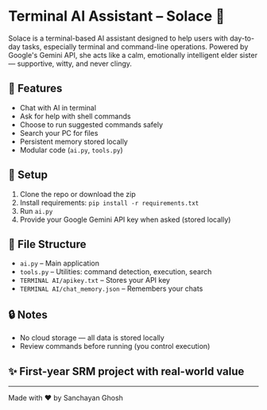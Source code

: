 # Terminal AI Assistant – Solace 🤖

Solace is a terminal-based AI assistant designed to help users with day-to-day tasks, especially terminal and command-line operations. Powered by Google's Gemini API, she acts like a calm, emotionally intelligent elder sister — supportive, witty, and never clingy.

## 🌟 Features
- Chat with AI in terminal
- Ask for help with shell commands
- Choose to run suggested commands safely
- Search your PC for files
- Persistent memory stored locally
- Modular code (`ai.py`, `tools.py`)

## 🚀 Setup
1. Clone the repo or download the zip
2. Install requirements: `pip install -r requirements.txt`
3. Run `ai.py`
4. Provide your Google Gemini API key when asked (stored locally)

## 📁 File Structure
- `ai.py` – Main application
- `tools.py` – Utilities: command detection, execution, search
- `TERMINAL AI/apikey.txt` – Stores your API key
- `TERMINAL AI/chat_memory.json` – Remembers your chats

## 🔒 Notes
- No cloud storage — all data is stored locally
- Review commands before running (you control execution)

## ✨ First-year SRM project with real-world value

---

Made with ❤️ by Sanchayan Ghosh
